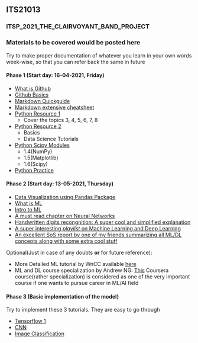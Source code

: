 ## ITS21013
### ITSP_2021_THE_CLAIRVOYANT_BAND_PROJECT

### Materials to be covered would be posted here
Try to make proper documentation of whatever you learn in your own words week-wise, so that you can refer back the same in future
#### Phase 1 (Start day: 16-04-2021, Friday)
- [What is Github](https://www.youtube.com/watch?v=uUuTYDg9XoI)
- [Github Basics](https://guides.github.com/activities/hello-world/)
- [Markdown Quickguide](https://www.youtube.com/watch?v=bpdvNwvEeSE)
- [Markdown extensive cheatsheet](https://github.com/adam-p/markdown-here/wiki/Markdown-Cheatsheet)
- [Python Resource 1](https://docs.python.org/3/tutorial/)
  - Cover the topics 3, 4, 5, 6, 7, 8
- [Python Resource 2](https://www.learnpython.org/)
  - Basics
  - Data Science Tutorials
- [Python Scipy Modules](https://scipy-lectures.org/)
  - 1.4(NumPy)
  - 1.5(Matplotlib)
  - 1.6(Scipy)
- [Python Practice](https://www.hackerrank.com/domains/python)

#### Phase 2 (Start day: 13-05-2021, Thursday)
- [Data Visualization using Pandas Package](https://www.learndatasci.com/tutorials/python-pandas-tutorial-complete-introduction-for-beginners/)
- [What is ML](https://pub.towardsai.net/what-is-machine-learning-ml-b58162f97ec7)
- [Intro to ML](https://towardsdatascience.com/introduction-to-machine-learning-for-beginners-eed6024fdb08)
- [A must read chapter on Neural Networks](http://neuralnetworksanddeeplearning.com/chap1.html)
- [Handwritten digits recongnition: A super cool and simplified explanation](https://www.youtube.com/playlist?list=PLDOKzIOovLSmoztVXF0ZmnqISUOlOrgMl)
- [A super interesting *playlist* on Machine Learning and Deep Learning](https://www.youtube.com/playlist?list=PLZbbT5o_s2xq7LwI2y8_QtvuXZedL6tQU)
- [An excellent SoS report by one of my friends summarizing all ML/DL concepts along with some extra cool stuff](https://drive.google.com/file/d/1PVXWR8xi891IYT0sAiXK236RRdcl8IoD/view?usp=sharing)

Optional(Just in case of any doubts **or** for future reference):
- More Detailed ML tutorial by WnCC available [here](https://github.com/wncc/learners-space/tree/master/Machine%20Learning)
- ML and DL course specialization by Andrew NG: [This](https://www.coursera.org/learn/machine-learning?utm_source=gg&utm_medium=sem&utm_campaign=07-StanfordML-IN&utm_content=07-StanfordML-IN&campaignid=1950458127&adgroupid=70479331563&device=c&keyword=andrew%20ng%20machine%20learning%20lectures&matchtype=b&network=g&devicemodel=&adpostion=&creativeid=351348153032&hide_mobile_promo&gclid=CjwKCAjwnPOEBhA0EiwA609ReWn_ETGcShmy4x_itvOlwTQPjSZ-1Q45CryCt93AcbspaUG0fAtn7RoCRPAQAvD_BwE) Coursera course(rather specialization) is considered as one of the very important course if one wants to pursue career in ML/AI field

#### Phase 3 (Basic implementation of the model)
Try to implement these 3 tutorials. They are easy to go through

- [Tensorflow 1](https://www.tensorflow.org/tutorials/keras/classification)
- [CNN](https://www.tensorflow.org/tutorials/images/cnn)
- [Image Classification](https://www.tensorflow.org/tutorials/images/classification)
